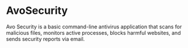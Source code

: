 # AvoSecurity
Avo Security is a basic command-line antivirus application that scans for malicious files, monitors active processes, blocks harmful websites, and sends security reports via email.
